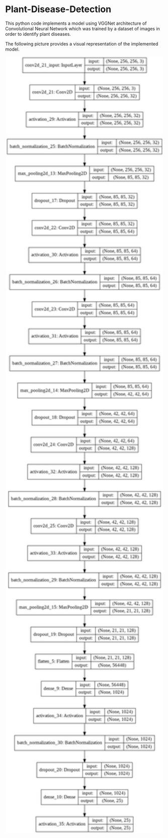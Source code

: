 # Plant-Disease-Detection

This python code implements a model using VGGNet architecture of Convolutional Neural Network which was trained by a 
dataset of images in order to identify plant diseases.

The following picture provides a visual representation of the implemented model.
<div align="center">
   <img src="model_visualization.png" width="500" />
</div>